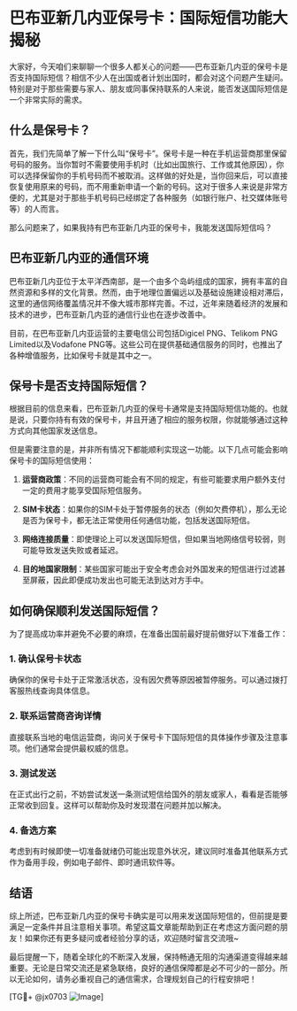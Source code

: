 # 巴布亚新几内亚保号卡：国际短信功能大揭秘

大家好，今天咱们来聊聊一个很多人都关心的问题——巴布亚新几内亚的保号卡是否支持国际短信？相信不少人在出国或者计划出国时，都会对这个问题产生疑问。特别是对于那些需要与家人、朋友或同事保持联系的人来说，能否发送国际短信是一个非常实际的需求。

## 什么是保号卡？

首先，我们先简单了解一下什么叫“保号卡”。保号卡是一种在手机运营商那里保留号码的服务。当你暂时不需要使用手机时（比如出国旅行、工作或其他原因），你可以选择保留你的手机号码而不被取消。这样做的好处是，当你回来后，可以直接恢复使用原来的号码，而不用重新申请一个新的号码。这对于很多人来说是非常方便的，尤其是对于那些手机号码已经绑定了各种服务（如银行账户、社交媒体账号等）的人而言。

那么问题来了，如果我持有巴布亚新几内亚的保号卡，我能发送国际短信吗？

## 巴布亚新几内亚的通信环境

巴布亚新几内亚位于太平洋西南部，是一个由多个岛屿组成的国家，拥有丰富的自然资源和多样的文化背景。然而，由于地理位置偏远以及基础设施建设相对滞后，这里的通信网络覆盖情况并不像大城市那样完善。不过，近年来随着经济的发展和技术的进步，巴布亚新几内亚的通信行业也在逐步改善中。

目前，在巴布亚新几内亚运营的主要电信公司包括Digicel PNG、Telikom PNG Limited以及Vodafone PNG等。这些公司在提供基础通信服务的同时，也推出了各种增值服务，比如保号卡就是其中之一。

## 保号卡是否支持国际短信？

根据目前的信息来看，巴布亚新几内亚的保号卡通常是支持国际短信功能的。也就是说，只要你持有有效的保号卡，并且开通了相应的服务权限，你就能够通过这种方式向其他国家发送信息。

但是需要注意的是，并非所有情况下都能顺利实现这一功能。以下几点可能会影响保号卡的国际短信使用：

1. **运营商政策**：不同的运营商可能会有不同的规定，有些可能要求用户额外支付一定的费用才能享受国际短信服务。
   
2. **SIM卡状态**：如果你的SIM卡处于暂停服务的状态（例如欠费停机），那么无论是否为保号卡，都无法正常使用任何通信功能，包括发送国际短信。

3. **网络连接质量**：即使理论上可以发送国际短信，但如果当地网络信号较弱，则可能导致发送失败或者延迟。

4. **目的地国家限制**：某些国家可能出于安全考虑会对外国发来的短信进行过滤甚至屏蔽，因此即便成功发出也可能无法到达对方手中。

## 如何确保顺利发送国际短信？

为了提高成功率并避免不必要的麻烦，在准备出国前最好提前做好以下准备工作：

### 1. 确认保号卡状态
确保你的保号卡处于正常激活状态，没有因欠费等原因被暂停服务。可以通过拨打客服热线查询具体信息。

### 2. 联系运营商咨询详情
直接联系当地的电信运营商，询问关于保号卡下国际短信的具体操作步骤及注意事项。他们通常会提供最权威的信息。

### 3. 测试发送
在正式出行之前，不妨尝试发送一条测试短信给国外的朋友或家人，看看是否能够正常收到回复。这样可以帮助你及时发现潜在问题并加以解决。

### 4. 备选方案
考虑到有时候即使一切准备就绪仍可能出现意外状况，建议同时准备其他联系方式作为备用手段，例如电子邮件、即时通讯软件等。

## 结语

综上所述，巴布亚新几内亚的保号卡确实是可以用来发送国际短信的，但前提是要满足一定条件并且注意相关事项。希望这篇文章能帮助到正在考虑这方面问题的朋友！如果你还有更多疑问或者经验分享的话，欢迎随时留言交流哦~

最后提醒一下，随着全球化的不断深入发展，保持畅通无阻的沟通渠道变得越来越重要。无论是日常交流还是紧急联络，良好的通信保障都是必不可少的一部分。所以无论如何，请务必重视自己的通信需求，合理规划自己的行程安排吧！

[TG💪+ @jx0703 ![Image](https://github.com/user-attachments/assets/dbca1d08-cadb-493c-b0ec-ad6f7a83f270)]